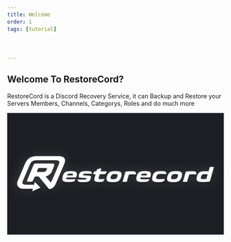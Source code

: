 ```yaml
---
title: Welcome
order: 1
tags: [tutorial]



---
```


## Welcome To RestoreCord?
RestoreCord is a Discord Recovery Service, it can Backup and Restore your Servers Members, Channels, Categorys, Roles and do much more

![](/images/banner.png)
